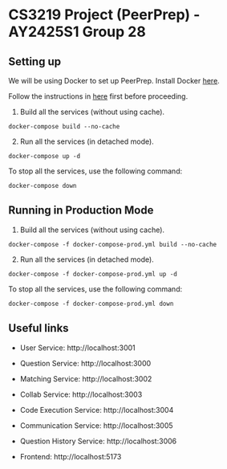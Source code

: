 # CS3219 Project (PeerPrep) - AY2425S1 Group 28

## Setting up

We will be using Docker to set up PeerPrep. Install Docker [here](https://docs.docker.com/get-started/get-docker).

Follow the instructions in [here](./backend/README.md) first before proceeding.

1. Build all the services (without using cache).

```
docker-compose build --no-cache
```

2. Run all the services (in detached mode).

```
docker-compose up -d
```

To stop all the services, use the following command:

```
docker-compose down
```

## Running in Production Mode

1. Build all the services (without using cache).

```
docker-compose -f docker-compose-prod.yml build --no-cache
```

2. Run all the services (in detached mode).

```
docker-compose -f docker-compose-prod.yml up -d
```

To stop all the services, use the following command:

```
docker-compose -f docker-compose-prod.yml down
```

## Useful links

- User Service: http://localhost:3001

- Question Service: http://localhost:3000

- Matching Service: http://localhost:3002

- Collab Service: http://localhost:3003

- Code Execution Service: http://localhost:3004

- Communication Service: http://localhost:3005

- Question History Service: http://localhost:3006

- Frontend: http://localhost:5173
